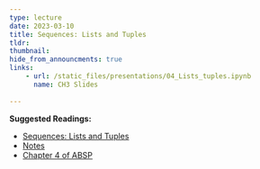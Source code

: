 ```yaml
---
type: lecture
date: 2023-03-10
title: Sequences: Lists and Tuples
tldr: 
thumbnail: 
hide_from_announcments: true
links: 
    - url: /static_files/presentations/04_Lists_tuples.ipynb
      name: CH3 Slides 
      
---
```

**Suggested Readings:**
- [Sequences: Lists and Tuples](https://github.com/phonchi/nsysu-math106A/blob/master/static_files/presentations/04_Lists_tuples.ipynb)
- [Notes](https://hackmd.io/@phonchi/programming-ch4)
- [Chapter 4 of ABSP](https://automatetheboringstuff.com/2e/chapter4/)

